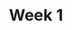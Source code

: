 ---
title: "Week 1"
weight: 19
draft: false
description: "Learn how to build Blowfish manually."
slug: "advanced-customisation"
tags: ["advanced", "css", "docs"]
series: ["Documentation"]
series_order: 19
cascade:
  hideFeatureImage: true

---